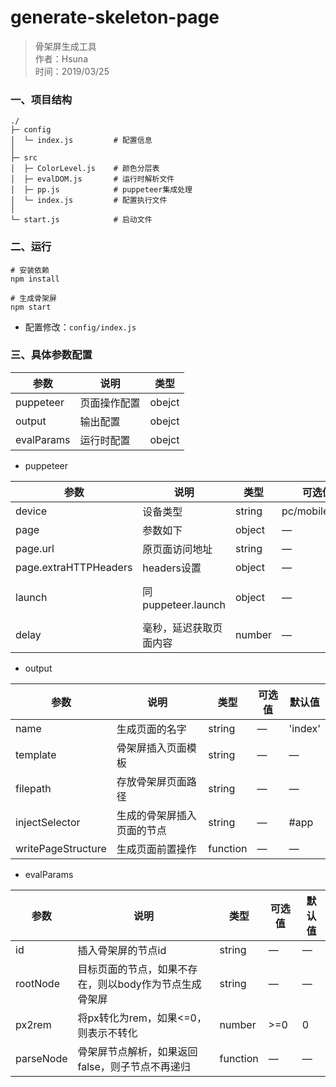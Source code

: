# generate-skeleton-page

> 骨架屏生成工具 <br/>
> 作者：Hsuna <br/>
> 时间：2019/03/25

### 一、项目结构

```
./
├─ config
│  └─ index.js         # 配置信息
│
├─ src                       
│  ├─ ColorLevel.js    # 颜色分层表
│  ├─ evalDOM.js       # 运行时解析文件
│  ├─ pp.js            # puppeteer集成处理
│  └─ index.js         # 配置执行文件
│
└─ start.js            # 启动文件
```

### 二、运行
```
# 安装依赖
npm install

# 生成骨架屏
npm start
```

* 配置修改：`config/index.js`

### 三、具体参数配置

| 参数 | 说明 | 类型 |
|----|----|----|
| puppeteer | 页面操作配置 | obejct |
| output | 输出配置 | obejct |
| evalParams | 运行时配置 | obejct |

- puppeteer

| 参数 | 说明 | 类型 | 可选值 | 默认值 |
|----|----|----|----|----|
| device | 设备类型 | string | pc/mobile/ipad| pc |
| page | 参数如下 | object | — | — |
| page.url | 原页面访问地址 | string | — | — |
| page.extraHTTPHeaders | headers设置 | object | — | null |
| launch | 同puppeteer.launch | object | — | { headless: true } |
| delay | 毫秒，延迟获取页面内容 | number | — | 0 |

- output

| 参数 | 说明 | 类型 | 可选值 | 默认值 |
|----|----|----|----|----|
| name | 生成页面的名字 | string| — | 'index' |
| template | 骨架屏插入页面模板 | string | — | — |
| filepath | 存放骨架屏页面路径 | string | — | — |
| injectSelector | 生成的骨架屏插入页面的节点 | string | — | #app |
| writePageStructure | 生成页面前置操作 | function | — | — |

- evalParams

| 参数 | 说明 | 类型 | 可选值 | 默认值 |
|----|----|----|----|----|
| id | 插入骨架屏的节点id | string | — | — |
| rootNode | 目标页面的节点，如果不存在，则以body作为节点生成骨架屏 | string | — | — |
| px2rem | 将px转化为rem，如果<=0，则表示不转化 | number | >=0 | 0 |
| parseNode | 骨架屏节点解析，如果返回false，则子节点不再递归 | function | — | — |


